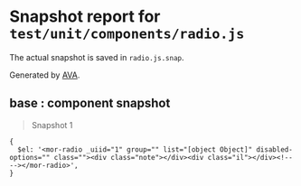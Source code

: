 # Snapshot report for `test/unit/components/radio.js`

The actual snapshot is saved in `radio.js.snap`.

Generated by [AVA](https://ava.li).

## base : component snapshot

> Snapshot 1

    {
      $el: '<mor-radio _uiid="1" group="" list="[object Object]" disabled-options="" class=""><div class="note"></div><div class="il"></div><!----></mor-radio>',
    }
